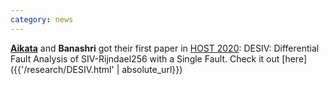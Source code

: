 ```yaml
---
category: news
---
```


<!-- This was the **second** on line meeting of the de.ci.phe.red LABS. Are we keeping busy ? -->
[**Aikata**]({{site.collections.team}}) and **Banashri** got their first paper in [HOST 2020](http://www.hostsymposium.org/): DESIV: Differential Fault Analysis of SIV-Rijndael256 with a Single Fault.  Check it out [here]({{'/research/DESIV.html' | absolute_url}})
